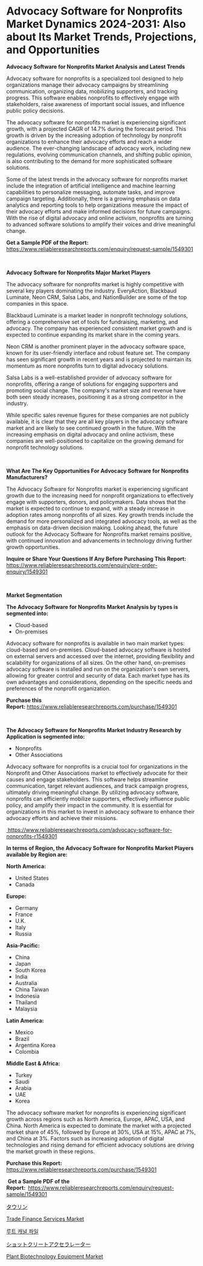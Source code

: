 <p><h1>Advocacy Software for Nonprofits Market Dynamics 2024-2031: Also about Its Market Trends, Projections, and Opportunities</h1></p><p><strong>Advocacy Software for Nonprofits Market Analysis and Latest Trends</strong></p>
<p><p>Advocacy software for nonprofits is a specialized tool designed to help organizations manage their advocacy campaigns by streamlining communication, organizing data, mobilizing supporters, and tracking progress. This software enables nonprofits to effectively engage with stakeholders, raise awareness of important social issues, and influence public policy decisions.</p><p>The advocacy software for nonprofits market is experiencing significant growth, with a projected CAGR of 14.7% during the forecast period. This growth is driven by the increasing adoption of technology by nonprofit organizations to enhance their advocacy efforts and reach a wider audience. The ever-changing landscape of advocacy work, including new regulations, evolving communication channels, and shifting public opinion, is also contributing to the demand for more sophisticated software solutions.</p><p>Some of the latest trends in the advocacy software for nonprofits market include the integration of artificial intelligence and machine learning capabilities to personalize messaging, automate tasks, and improve campaign targeting. Additionally, there is a growing emphasis on data analytics and reporting tools to help organizations measure the impact of their advocacy efforts and make informed decisions for future campaigns. With the rise of digital advocacy and online activism, nonprofits are turning to advanced software solutions to amplify their voices and drive meaningful change.</p></p>
<p><strong>Get a Sample PDF of the Report:&nbsp;</strong> <a href="https://www.reliableresearchreports.com/enquiry/request-sample/1549301">https://www.reliableresearchreports.com/enquiry/request-sample/1549301</a></p>
<p>&nbsp;</p>
<p><strong>Advocacy Software for Nonprofits Major Market Players</strong></p>
<p><p>The advocacy software for nonprofits market is highly competitive with several key players dominating the industry. EveryAction, Blackbaud Luminate, Neon CRM, Salsa Labs, and NationBuilder are some of the top companies in this space. </p><p>Blackbaud Luminate is a market leader in nonprofit technology solutions, offering a comprehensive set of tools for fundraising, marketing, and advocacy. The company has experienced consistent market growth and is expected to continue expanding its market share in the coming years.</p><p>Neon CRM is another prominent player in the advocacy software space, known for its user-friendly interface and robust feature set. The company has seen significant growth in recent years and is projected to maintain its momentum as more nonprofits turn to digital advocacy solutions.</p><p>Salsa Labs is a well-established provider of advocacy software for nonprofits, offering a range of solutions for engaging supporters and promoting social change. The company's market size and revenue have both seen steady increases, positioning it as a strong competitor in the industry.</p><p>While specific sales revenue figures for these companies are not publicly available, it is clear that they are all key players in the advocacy software market and are likely to see continued growth in the future. With the increasing emphasis on digital advocacy and online activism, these companies are well-positioned to capitalize on the growing demand for nonprofit technology solutions.</p></p>
<p>&nbsp;</p>
<p><strong>What Are The Key Opportunities For Advocacy Software for Nonprofits Manufacturers?</strong></p>
<p><p>The Advocacy Software for Nonprofits market is experiencing significant growth due to the increasing need for nonprofit organizations to effectively engage with supporters, donors, and policymakers. Data shows that the market is expected to continue to expand, with a steady increase in adoption rates among nonprofits of all sizes. Key growth trends include the demand for more personalized and integrated advocacy tools, as well as the emphasis on data-driven decision making. Looking ahead, the future outlook for the Advocacy Software for Nonprofits market remains positive, with continued innovation and advancements in technology driving further growth opportunities.</p></p>
<p><strong>Inquire or Share Your Questions If Any Before Purchasing This Report:</strong> <a href="https://www.reliableresearchreports.com/enquiry/pre-order-enquiry/1549301">https://www.reliableresearchreports.com/enquiry/pre-order-enquiry/1549301</a></p>
<p>&nbsp;</p>
<p><strong>Market Segmentation</strong></p>
<p><strong>The Advocacy Software for Nonprofits Market Analysis by types is segmented into:</strong></p>
<p><ul><li>Cloud-based</li><li>On-premises</li></ul></p>
<p><p>Advocacy software for nonprofits is available in two main market types: cloud-based and on-premises. Cloud-based advocacy software is hosted on external servers and accessed over the internet, providing flexibility and scalability for organizations of all sizes. On the other hand, on-premises advocacy software is installed and run on the organization's own servers, allowing for greater control and security of data. Each market type has its own advantages and considerations, depending on the specific needs and preferences of the nonprofit organization.</p></p>
<p><strong>Purchase this Report:&nbsp;</strong><a href="https://www.reliableresearchreports.com/purchase/1549301">https://www.reliableresearchreports.com/purchase/1549301</a></p>
<p>&nbsp;</p>
<p><strong>The Advocacy Software for Nonprofits Market Industry Research by Application is segmented into:</strong></p>
<p><ul><li>Nonprofits</li><li>Other Associations</li></ul></p>
<p><p>Advocacy software for nonprofits is a crucial tool for organizations in the Nonprofit and Other Associations market to effectively advocate for their causes and engage stakeholders. This software helps streamline communication, target relevant audiences, and track campaign progress, ultimately driving meaningful change. By utilizing advocacy software, nonprofits can efficiently mobilize supporters, effectively influence public policy, and amplify their impact in the community. It is essential for organizations in this market to invest in advocacy software to enhance their advocacy efforts and achieve their missions.</p></p>
<p><a href="https://www.reliableresearchreports.com/advocacy-software-for-nonprofits-r1549301">&nbsp;https://www.reliableresearchreports.com/advocacy-software-for-nonprofits-r1549301</a></p>
<p><strong>In terms of Region, the Advocacy Software for Nonprofits Market Players available by Region are:</strong></p>
<p>
    <p> <strong> North America: </strong>
        <ul>
            <li>United States</li>
            <li>Canada</li>
        </ul>
        </p> 
    <p> <strong> Europe: </strong>
        <ul>
            <li>Germany</li>
            <li>France</li>
            <li>U.K.</li>
            <li>Italy</li>
            <li>Russia</li>
        </ul>
        </p> 
    <p> <strong> Asia-Pacific: </strong>
        <ul>
            <li>China</li>
            <li>Japan</li>
            <li>South Korea</li>
            <li>India</li>
            <li>Australia</li>
            <li>China Taiwan</li>
            <li>Indonesia</li>
            <li>Thailand</li>
            <li>Malaysia</li>
        </ul>
        </p> 
    <p> <strong> Latin America: </strong>
        <ul>
            <li>Mexico</li>
            <li>Brazil</li>
            <li>Argentina Korea</li>
            <li>Colombia</li>
        </ul>
        </p> 
    <p> <strong> Middle East & Africa: </strong>
        <ul>
            <li>Turkey</li>
            <li>Saudi</li>
            <li>Arabia</li>
            <li>UAE</li>
            <li>Korea</li>
        </ul>
    </p>
    </p>
<p><p>The advocacy software market for nonprofits is experiencing significant growth across regions such as North America, Europe, APAC, USA, and China. North America is expected to dominate the market with a projected market share of 45%, followed by Europe at 30%, USA at 15%, APAC at 7%, and China at 3%. Factors such as increasing adoption of digital technologies and rising demand for efficient advocacy solutions are driving the market growth in these regions.</p></p>
<p><strong>Purchase this Report: </strong><a href="https://www.reliableresearchreports.com/purchase/1549301">https://www.reliableresearchreports.com/purchase/1549301</a></p>
<p>&nbsp;<strong>Get a Sample PDF of the Report:&nbsp;&nbsp;</strong><a href="https://www.reliableresearchreports.com/enquiry/request-sample/1549301">https://www.reliableresearchreports.com/enquiry/request-sample/1549301</a></p>
<p><strong></strong></p>
<p><p><a href="https://github.com/adcxff01450218/Market-Research-Report-List-2/blob/main/142894961955.md">タウリン</a></p><p><a href="https://github.com/Whitneyboyettebo9kiw7yr13/Market-Research-Report-List-2/blob/main/trade-finance-services-market.md">Trade Finance Services Market</a></p><p><a href="https://github.com/sammyUltyylrich9067856/Market-Research-Report-List-1/blob/main/290154561952.md">루트 캐널 파일</a></p><p><a href="https://github.com/ReyesKohler20231/Market-Research-Report-List-1/blob/main/416686761956.md">ショットクリートアクセラレーター</a></p><p><a href="https://www.linkedin.com/pulse/plant-biotechnology-equipment-market-size-focuses-dynamics-in-depth-hcbue">Plant Biotechnology Equipment Market</a></p></p>